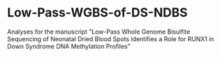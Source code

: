 # Low-Pass-WGBS-of-DS-NDBS
Analyses for the manuscript "Low-Pass Whole Genome Bisulfite Sequencing of Neonatal Dried Blood Spots Identifies a Role for RUNX1 in Down Syndrome DNA Methylation Profiles"
